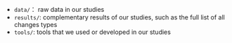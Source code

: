 - `data/`： raw data in our studies
- `results/`: complementary results of our studies, such as the full list of all changes types
- `tools/`: tools that we used or developed in our studies